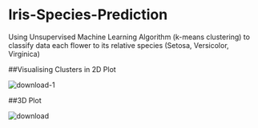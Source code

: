 # Iris-Species-Prediction
Using Unsupervised Machine Learning Algorithm (k-means clustering) to classify data each flower to its relative species (Setosa,  Versicolor, Virginica)

##Visualising Clusters in 2D Plot

![download-1](https://user-images.githubusercontent.com/72843601/186578597-466dd815-d2d3-4ebe-9b2a-00d89f97fcbf.png)

##3D Plot

![download](https://user-images.githubusercontent.com/72843601/186578612-afc2e2ba-daed-4c3b-bbf0-6d4cd8a58429.png)
